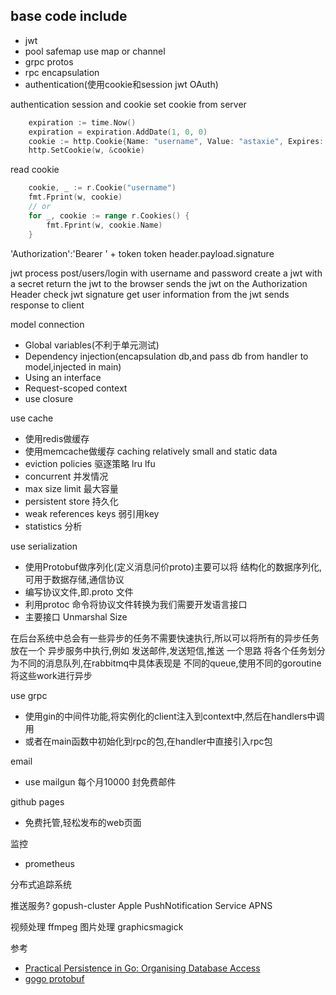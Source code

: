 ## base code include
- jwt
- pool safemap use map or channel
- grpc protos
- rpc encapsulation
- authentication(使用cookie和session jwt OAuth)


authentication 
session and cookie
set cookie from server
```go
    expiration := time.Now()
    expiration = expiration.AddDate(1, 0, 0)
    cookie := http.Cookie{Name: "username", Value: "astaxie", Expires: expiration}
    http.SetCookie(w, &cookie)
```
read cookie
```go
    cookie, _ := r.Cookie("username")
    fmt.Fprint(w, cookie)
    // or
    for _, cookie := range r.Cookies() {
        fmt.Fprint(w, cookie.Name)
    }
```


'Authorization':'Bearer ' + token
token header.payload.signature

jwt process
post/users/login with username and password
create a jwt with a secret
return the jwt to the browser
sends the jwt on the Authorization Header
check jwt signature get user information from the jwt
sends response to client

model connection
- Global variables(不利于单元测试)
- Dependency injection(encapsulation db,and pass db from handler to model,injected in main)
- Using an interface
- Request-scoped context
- use closure

use cache
- 使用redis做缓存
- 使用memcache做缓存 caching relatively small and static data
- eviction policies 驱逐策略 lru lfu 
- concurrent 并发情况
- max size limit 最大容量
- persistent store 持久化
- weak references keys 弱引用key
- statistics 分析

use serialization 
- 使用Protobuf做序列化(定义消息问价proto)主要可以将 结构化的数据序列化,可用于数据存储,通信协议
- 编写协议文件,即.proto 文件
- 利用protoc 命令将协议文件转换为我们需要开发语言接口
- 主要接口 Unmarshal Size

在后台系统中总会有一些异步的任务不需要快速执行,所以可以将所有的异步任务放在一个 异步服务中执行,例如 发送邮件,发送短信,推送
一个思路 将各个任务划分为不同的消息队列,在rabbitmq中具体表现是 不同的queue,使用不同的goroutine 将这些work进行异步

use grpc
- 使用gin的中间件功能,将实例化的client注入到context中,然后在handlers中调用
- 或者在main函数中初始化到rpc的包,在handler中直接引入rpc包

email
- use mailgun 每个月10000 封免费邮件

github pages
- 免费托管,轻松发布的web页面

监控
- prometheus

分布式追踪系统

推送服务? gopush-cluster  Apple PushNotification Service APNS

视频处理 ffmpeg
图片处理 graphicsmagick


参考
- [Practical Persistence in Go: Organising Database Access](http://www.alexedwards.net/blog/organising-database-access)
- [gogo protobuf](https://github.com/gogo/protobuf)

